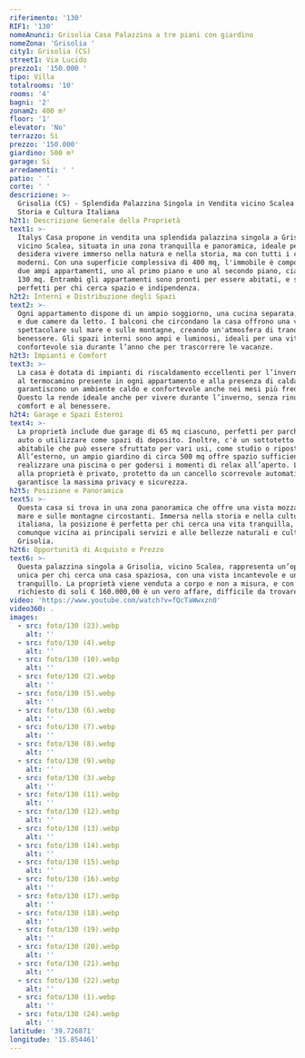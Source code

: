 ```yaml
---
riferimento: '130'
RIF1: '130'
nomeAnunci: Grisolia Casa Palazzina a tre piani con giardino
nomeZona: 'Grisolia '
city1: Grisolia (CS)
street1: Via Lucido
prezzo1: '150.000 '
tipo: Villa
totalrooms: '10'
rooms: '4'
bagni: '2'
zonam2: 400 m²
floor: '1'
elevator: 'No'
terrazzo: Si
prezzo: '150.000'
giardino: 500 m²
garage: Si
arredamenti: ' '
patio: ' '
corte: ' '
descrizione: >-
  Grisolia (CS) - Splendida Palazzina Singola in Vendita vicino Scalea tra
  Storia e Cultura Italiana
h2t1: Descrizione Generale della Proprietà
text1: >-
  Italys Casa propone in vendita una splendida palazzina singola a Grisolia,
  vicino Scalea, situata in una zona tranquilla e panoramica, ideale per chi
  desidera vivere immerso nella natura e nella storia, ma con tutti i comfort
  moderni. Con una superficie complessiva di 400 mq, l'immobile è composto da
  due ampi appartamenti, uno al primo piano e uno al secondo piano, ciascuno di
  130 mq. Entrambi gli appartamenti sono pronti per essere abitati, e sono
  perfetti per chi cerca spazio e indipendenza.
h2t2: Interni e Distribuzione degli Spazi
text2: >-
  Ogni appartamento dispone di un ampio soggiorno, una cucina separata, un bagno
  e due camere da letto. I balconi che circondano la casa offrono una vista
  spettacolare sul mare e sulle montagne, creando un'atmosfera di tranquillità e
  benessere. Gli spazi interni sono ampi e luminosi, ideali per una vita
  confortevole sia durante l’anno che per trascorrere le vacanze.
h2t3: Impianti e Comfort
text3: >-
  La casa è dotata di impianti di riscaldamento eccellenti per l’inverno, grazie
  al termocamino presente in ogni appartamento e alla presenza di caldaie che
  garantiscono un ambiente caldo e confortevole anche nei mesi più freddi.
  Questo la rende ideale anche per vivere durante l’inverno, senza rinunciare al
  comfort e al benessere.
h2t4: Garage e Spazi Esterni
text4: >-
  La proprietà include due garage di 65 mq ciascuno, perfetti per parcheggiare
  auto o utilizzare come spazi di deposito. Inoltre, c'è un sottotetto non
  abitabile che può essere sfruttato per vari usi, come studio o ripostiglio.
  All’esterno, un ampio giardino di circa 500 mq offre spazio sufficiente per
  realizzare una piscina o per godersi i momenti di relax all’aperto. L’accesso
  alla proprietà è privato, protetto da un cancello scorrevole automatico, che
  garantisce la massima privacy e sicurezza.
h2t5: Posizione e Panoramica
text5: >-
  Questa casa si trova in una zona panoramica che offre una vista mozzafiato sul
  mare e sulle montagne circostanti. Immersa nella storia e nella cultura
  italiana, la posizione è perfetta per chi cerca una vita tranquilla, ma
  comunque vicina ai principali servizi e alle bellezze naturali e culturali di
  Grisolia.
h2t6: Opportunità di Acquisto e Prezzo
text6: >-
  Questa palazzina singola a Grisolia, vicino Scalea, rappresenta un’opportunità
  unica per chi cerca una casa spaziosa, con una vista incantevole e un ambiente
  tranquillo. La proprietà viene venduta a corpo e non a misura, e con un prezzo
  richiesto di soli € 160.000,00 è un vero affare, difficile da trovare in zona.
video: 'https://www.youtube.com/watch?v=fQcTaWwxzn0'
video360: .
images:
  - src: foto/130 (23).webp
    alt: ''
  - src: foto/130 (4).webp
    alt: ''
  - src: foto/130 (10).webp
    alt: ''
  - src: foto/130 (2).webp
    alt: ''
  - src: foto/130 (5).webp
    alt: ''
  - src: foto/130 (6).webp
    alt: ''
  - src: foto/130 (7).webp
    alt: ''
  - src: foto/130 (8).webp
    alt: ''
  - src: foto/130 (9).webp
    alt: ''
  - src: foto/130 (3).webp
    alt: ''
  - src: foto/130 (11).webp
    alt: ''
  - src: foto/130 (12).webp
    alt: ''
  - src: foto/130 (13).webp
    alt: ''
  - src: foto/130 (14).webp
    alt: ''
  - src: foto/130 (15).webp
    alt: ''
  - src: foto/130 (16).webp
    alt: ''
  - src: foto/130 (17).webp
    alt: ''
  - src: foto/130 (18).webp
    alt: ''
  - src: foto/130 (19).webp
    alt: ''
  - src: foto/130 (20).webp
    alt: ''
  - src: foto/130 (21).webp
    alt: ''
  - src: foto/130 (22).webp
    alt: ''
  - src: foto/130 (1).webp
    alt: ''
  - src: foto/130 (24).webp
    alt: ''
latitude: '39.726871'
longitude: '15.854461'
---
```


